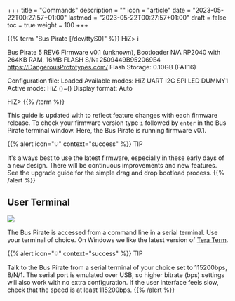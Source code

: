 +++
title = "Commands"
description = ""
icon = "article"
date = "2023-05-22T00:27:57+01:00"
lastmod = "2023-05-22T00:27:57+01:00"
draft = false
toc = true
weight = 100
+++

{{% term "Bus Pirate [/dev/ttyS0]" %}}
HiZ> i

Bus Pirate 5 REV6
Firmware v0.1 (unknown), Bootloader N/A
RP2040 with 264KB RAM, 16MB FLASH
S/N: 2509449B952069E4
https://DangerousPrototypes.com/
Flash Storage: 0.10GB (FAT16)

Configuration file: Loaded
Available modes: HiZ UART I2C SPI LED DUMMY1
Active mode: HiZ ()=()
Display format: Auto

HiZ>
{{% /term %}}

This guide is updated with to reflect feature changes with each firmware
release. To check your firmware version type `i` followed by `enter` in the Bus
Pirate terminal window. Here, the Bus Pirate is running firmware v0.1.


{{% alert icon="💡" context="success" %}}
TIP

It's always best to use the latest firmware, especially in these early days of
a new design. There will be continuous improvements and new features. See the
upgrade guide for the simple drag and drop bootload process.
{{% /alert %}}

## User Terminal

![](images/docs/cmd-toolbar.png)

The Bus Pirate is accessed from a command line in a serial terminal. Use your
terminal of choice. On Windows we like the latest version of [Tera
Term](https://ttssh2.osdn.jp/index.html.en).

{{% alert icon="💡" context="success" %}}
TIP

Talk to the Bus Pirate from a serial terminal of your choice set to 115200bps,
8/N/1. The serial port is emulated over USB, so higher bitrate (bps) settings
will also work with no extra configuration. If the user interface feels slow,
check that the speed is at least 115200bps.
{{% /alert %}}


